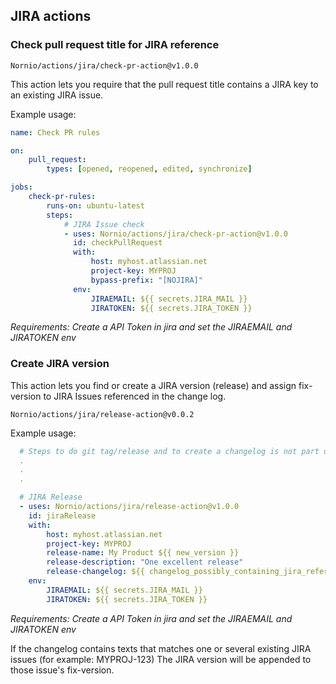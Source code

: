 ## JIRA actions

### Check pull request title for JIRA reference

`Nornio/actions/jira/check-pr-action@v1.0.0`

This action lets you require that the pull request title contains a JIRA key to an existing JIRA issue.

Example usage: 

```yml
name: Check PR rules

on:
    pull_request:
        types: [opened, reopened, edited, synchronize]

jobs:
    check-pr-rules:
        runs-on: ubuntu-latest
        steps:
            # JIRA Issue check
            - uses: Nornio/actions/jira/check-pr-action@v1.0.0
              id: checkPullRequest
              with:
                  host: myhost.atlassian.net
                  project-key: MYPROJ
                  bypass-prefix: "[NOJIRA]"
              env:
                  JIRAEMAIL: ${{ secrets.JIRA_MAIL }}
                  JIRATOKEN: ${{ secrets.JIRA_TOKEN }}
```
_Requirements: Create a API Token in jira and set the JIRAEMAIL and JIRATOKEN env_

### Create JIRA version

This action lets you find or create a JIRA version (release) and assign fix-version to JIRA Issues referenced in the change log.

`Nornio/actions/jira/release-action@v0.0.2`

Example usage:

```yml
  # Steps to do git tag/release and to create a changelog is not part of this example
  .
  .
  .

  # JIRA Release
  - uses: Nornio/actions/jira/release-action@v1.0.0
    id: jiraRelease
    with:
        host: myhost.atlassian.net
        project-key: MYPROJ
        release-name: My Product ${{ new_version }}
        release-description: "One excellent release"
        release-changelog: ${{ changelog_possibly_containing_jira_references }}
    env:
        JIRAEMAIL: ${{ secrets.JIRA_MAIL }}
        JIRATOKEN: ${{ secrets.JIRA_TOKEN }}
```
_Requirements: Create a API Token in jira and set the JIRAEMAIL and JIRATOKEN env_

If the changelog contains texts that matches one or several existing JIRA issues (for example: MYPROJ-123) The JIRA version will be appended to those issue's fix-version.

